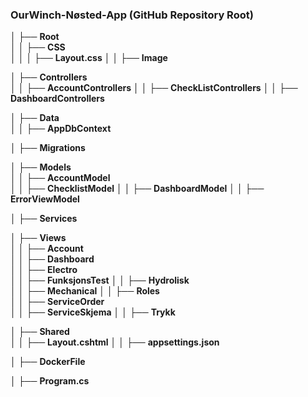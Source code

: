 ### **OurWinch-Nøsted-App (GitHub Repository Root)**

│   ├── **Root**             
│   │   ├── **CSS**         
│   │   │   ├── **Layout.css** 
│   │   ├── **Image**         

│   ├── **Controllers**      
│   │   ├── **AccountControllers** 
│   │   ├── **CheckListControllers** 
│   │   ├── **DashboardControllers** 

│   ├── **Data**              
│   │   ├── **AppDbContext**   

│   ├── **Migrations**        

│   ├── **Models**        
│   │   ├── **AccountModel**  
│   │   ├── **ChecklistModel**
│   │   ├── **DashboardModel**
│   │   ├── **ErrorViewModel**

│   ├── **Services**         

│   ├── **Views**           
│   │   ├── **Account**       
│   │   ├── **Dashboard**     
│   │   ├── **Electro**       
│   │   ├── **FunksjonsTest** 
│   │   ├── **Hydrolisk**     
│   │   ├── **Mechanical**
│   │   ├── **Roles**         
│   │   ├── **ServiceOrder**  
│   │   ├── **ServiceSkjema** 
│   │   ├── **Trykk**         

│   ├── **Shared**         
│   │   ├── **Layout.cshtml** 
│   │   ├── **appsettings.json**

│   ├── **DockerFile**         

│   ├── **Program.cs**

